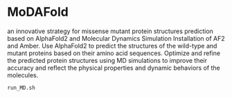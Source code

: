 # MoDAFold
an innovative strategy for missense mutant protein structures prediction based on AlphaFold2 and Molecular Dynamics Simulation
Installation of AF2 and Amber. Use AlphaFold2 to predict the structures of the wild-type and mutant proteins based on their amino acid sequences.
Optimize and refine the predicted protein structures using MD simulations to improve their accuracy and reflect the physical properties and dynamic behaviors of the molecules.
```
run_MD.sh
```
